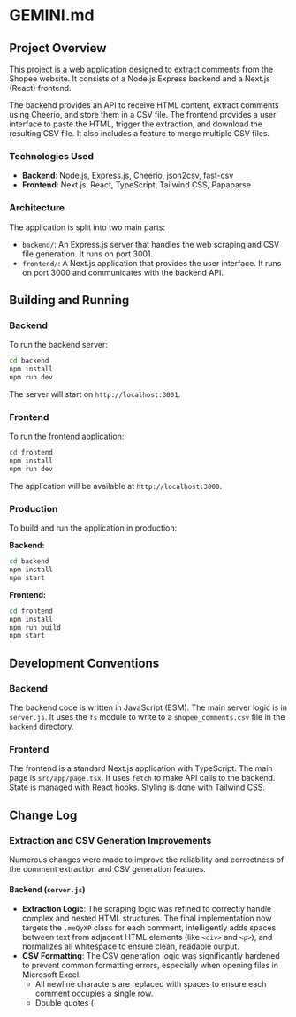 # GEMINI.md

## Project Overview

This project is a web application designed to extract comments from the Shopee website. It consists of a Node.js Express backend and a Next.js (React) frontend.

The backend provides an API to receive HTML content, extract comments using Cheerio, and store them in a CSV file. The frontend provides a user interface to paste the HTML, trigger the extraction, and download the resulting CSV file. It also includes a feature to merge multiple CSV files.

### Technologies Used

*   **Backend**: Node.js, Express.js, Cheerio, json2csv, fast-csv
*   **Frontend**: Next.js, React, TypeScript, Tailwind CSS, Papaparse

### Architecture

The application is split into two main parts:

*   `backend/`: An Express.js server that handles the web scraping and CSV file generation. It runs on port 3001.
*   `frontend/`: A Next.js application that provides the user interface. It runs on port 3000 and communicates with the backend API.

## Building and Running

### Backend

To run the backend server:

```bash
cd backend
npm install
npm run dev
```

The server will start on `http://localhost:3001`.

### Frontend

To run the frontend application:

```bash
cd frontend
npm install
npm run dev
```

The application will be available at `http://localhost:3000`.

### Production

To build and run the application in production:

**Backend:**

```bash
cd backend
npm install
npm start
```

**Frontend:**

```bash
cd frontend
npm install
npm run build
npm start
```

## Development Conventions

### Backend

The backend code is written in JavaScript (ESM). The main server logic is in `server.js`. It uses the `fs` module to write to a `shopee_comments.csv` file in the `backend` directory.

### Frontend

The frontend is a standard Next.js application with TypeScript. The main page is `src/app/page.tsx`. It uses `fetch` to make API calls to the backend. State is managed with React hooks. Styling is done with Tailwind CSS.

## Change Log

### Extraction and CSV Generation Improvements

Numerous changes were made to improve the reliability and correctness of the comment extraction and CSV generation features.

#### Backend (`server.js`)

*   **Extraction Logic**: The scraping logic was refined to correctly handle complex and nested HTML structures. The final implementation now targets the `.meQyXP` class for each comment, intelligently adds spaces between text from adjacent HTML elements (like `<div>` and `<p>`), and normalizes all whitespace to ensure clean, readable output.
*   **CSV Formatting**: The CSV generation logic was significantly hardened to prevent common formatting errors, especially when opening files in Microsoft Excel.
    *   All newline characters are replaced with spaces to ensure each comment occupies a single row.
    *   Double quotes (`